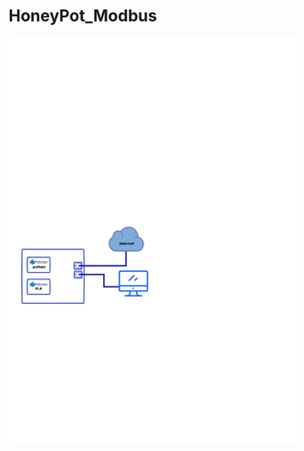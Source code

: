 # HoneyPot_Modbus
![alt text](https://raw.githubusercontent.com/aurehacks/HoneyPot_Modbus/master/infra.svg?token=AOXbsluMn-6dimedrUOmOOsEgzmtejbiks5aEu4mwA%3D%3D)
